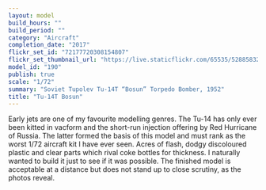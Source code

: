 ```yaml
---
layout: model
build_hours: ""
build_period: ""
category: "Aircraft"
completion_date: "2017"
flickr_set_id: "72177720308154807"
flickr_set_thumbnail_url: "https://live.staticflickr.com/65535/52885832300_27fc308cf4_m.jpg"
model_id: "190"
publish: true
scale: "1/72"
summary: "Soviet Tupolev Tu-14T “Bosun” Torpedo Bomber, 1952"
title: "Tu-14T Bosun"
---
```


Early jets are one of my favourite modelling genres. The Tu-14 has only ever been kitted in vacform and the short-run injection offering by Red Hurricane of Russia. The latter formed the basis of this model and must rank as the worst 1/72 aircraft kit I have ever seen. Acres of flash, dodgy discoloured plastic and clear parts which rival coke bottles for thickness. I naturally wanted to build it just to see if it was possible. The finished model is acceptable at a distance but does not stand up to close scrutiny, as the photos reveal.
